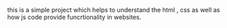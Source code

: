 this is a simple project which helps to understand the html , css as well as how js code provide funcrtionality in websites.